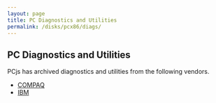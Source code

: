 ```yaml
---
layout: page
title: PC Diagnostics and Utilities
permalink: /disks/pcx86/diags/
---
```


PC Diagnostics and Utilities
----------------------------

PCjs has archived diagnostics and utilities from the following vendors.

* [COMPAQ](compaq/)
* [IBM](ibm/)
